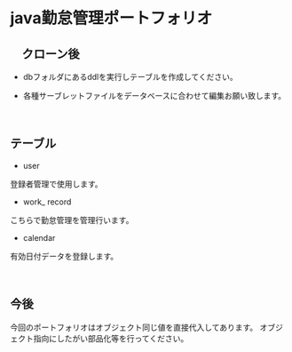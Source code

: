 # java勤怠管理ポートフォリオ

## 　クローン後

- dbフォルダにあるddlを実行しテーブルを作成してください。
- 各種サーブレットファイルをデータベースに合わせて編集お願い致します。
  
  <br>

## テーブル
- user

登録者管理で使用します。

- work_ record

こちらで勤怠管理を管理行います。

- calendar

有効日付データを登録します。

<br>

## 今後
今回のポートフォリオはオブジェクト同じ値を直接代入してあります。
オブジェクト指向にしたがい部品化等を行ってください。
